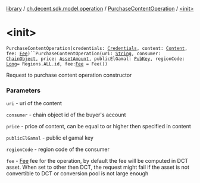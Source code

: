 [library](../../index.md) / [ch.decent.sdk.model.operation](../index.md) / [PurchaseContentOperation](index.md) / [&lt;init&gt;](./-init-.md)

# &lt;init&gt;

`PurchaseContentOperation(credentials: `[`Credentials`](../../ch.decent.sdk.crypto/-credentials/index.md)`, content: `[`Content`](../../ch.decent.sdk.model/-content/index.md)`, fee: `[`Fee`](../../ch.decent.sdk.model/-fee/index.md)`)``PurchaseContentOperation(uri: `[`String`](https://kotlinlang.org/api/latest/jvm/stdlib/kotlin/-string/index.html)`, consumer: `[`ChainObject`](../../ch.decent.sdk.model/-chain-object/index.md)`, price: `[`AssetAmount`](../../ch.decent.sdk.model/-asset-amount/index.md)`, publicElGamal: `[`PubKey`](../../ch.decent.sdk.model/-pub-key/index.md)`, regionCode: `[`Long`](https://kotlinlang.org/api/latest/jvm/stdlib/kotlin/-long/index.html)` = Regions.ALL.id, fee: `[`Fee`](../../ch.decent.sdk.model/-fee/index.md)` = Fee())`

Request to purchase content operation constructor

### Parameters

`uri` - uri of the content

`consumer` - chain object id of the buyer's account

`price` - price of content, can be equal to or higher then specified in content

`publicElGamal` - public el gamal key

`regionCode` - region code of the consumer

`fee` - [Fee](../../ch.decent.sdk.model/-fee/index.md) fee for the operation, by default the fee will be computed in DCT asset.
When set to other then DCT, the request might fail if the asset is not convertible to DCT or conversion pool is not large enough